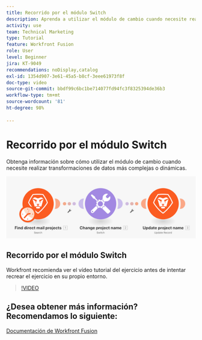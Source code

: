 ```yaml
---
title: Recorrido por el módulo Switch
description: Aprenda a utilizar el módulo de cambio cuando necesite realizar transformaciones de datos más complejas o dinámicas en  [!DNL Adobe Workfront Fusion].
activity: use
team: Technical Marketing
type: Tutorial
feature: Workfront Fusion
role: User
level: Beginner
jira: KT-9049
recommendations: noDisplay,catalog
exl-id: 1354d907-3e61-45a5-b8cf-3eee61973f8f
doc-type: video
source-git-commit: bbdf99c6bc1be714077fd94fc3f8325394de36b3
workflow-type: tm+mt
source-wordcount: '81'
ht-degree: 98%

---
```


# Recorrido por el módulo Switch

Obtenga información sobre cómo utilizar el módulo de cambio cuando necesite realizar transformaciones de datos más complejas o dinámicas.

![Una imagen del uso del módulo de conmutación](assets/beyond-basic-modules-4.png)

## Recorrido por el módulo Switch

Workfront recomienda ver el vídeo tutorial del ejercicio antes de intentar recrear el ejercicio en su propio entorno.

>[!VIDEO](https://video.tv.adobe.com/v/3417932/?quality=12&learn=on&enablevpops=1&captions=spa)



## ¿Desea obtener más información? Recomendamos lo siguiente:

[Documentación de Workfront Fusion](https://experienceleague.adobe.com/es/docs/workfront-fusion/using/get-started-with-fusion/understand-workfront-fusion/workfront-fusion-overview)
